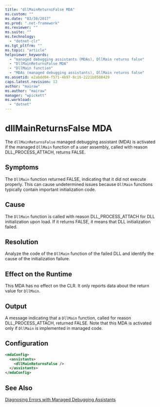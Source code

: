 ```yaml
---
title: "dllMainReturnsFalse MDA"
ms.custom: ""
ms.date: "03/30/2017"
ms.prod: ".net-framework"
ms.reviewer: ""
ms.suite: ""
ms.technology: 
  - "dotnet-clr"
ms.tgt_pltfrm: ""
ms.topic: "article"
helpviewer_keywords: 
  - "managed debugging assistants (MDAs), DllMain returns false"
  - "DllMainReturnsFalse MDA"
  - "DllMain function"
  - "MDAs (managed debugging assistants), DllMain returns false"
ms.assetid: e2abdd04-f571-4b97-8c16-2221b8588429
caps.latest.revision: 12
author: "mairaw"
ms.author: "mairaw"
manager: "wpickett"
ms.workload: 
  - "dotnet"
---
```

# dllMainReturnsFalse MDA
The `dllMainReturnsFalse` managed debugging assistant (MDA) is activated if the managed `DllMain` function of a user assembly, called with reason DLL_PROCESS_ATTACH, returns FALSE.  
  
## Symptoms  
 The `DllMain` function returned FALSE, indicating that it did not execute properly. This can cause undetermined issues because `DllMain` functions typically contain important initialization code.  
  
## Cause  
 The `DllMain` function is called with reason DLL_PROCESS_ATTACH for DLL initialization upon load. If it returns FALSE, it means that DLL initialization failed.  
  
## Resolution  
 Analyze the code of the `DllMain` function of the failed DLL and identify the cause of the initialization failure.  
  
## Effect on the Runtime  
 This MDA has no effect on the CLR. It only reports data about the return value for `DllMain`.  
  
## Output  
 A message indicating that a `DllMain` function, called for reason DLL_PROCESS_ATTACH, returned FALSE. Note that this MDA is activated only if `DllMain` is implemented in managed code.  
  
## Configuration  
  
```xml  
<mdaConfig>  
  <assistants>  
    <dllMainReturnsFalse />  
  </assistants>  
</mdaConfig>  
```  
  
## See Also  
 [Diagnosing Errors with Managed Debugging Assistants](../../../docs/framework/debug-trace-profile/diagnosing-errors-with-managed-debugging-assistants.md)
